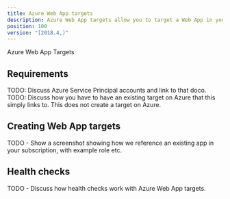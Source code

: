 ```yaml
---
title: Azure Web App targets
description: Azure Web App targets allow you to target a Web App in your Azure subscription using a Service Principal account.
position: 100
version: "[2018.4,)"
---
```


Azure Web App Targets

## Requirements

TODO: Discuss Azure Service Principal accounts and link to that doco.
TODO: Discuss how you have to have an existing target on Azure that this simply links to. This does not create a target on Azure.

## Creating Web App targets

TODO - Show a screenshot showing how we reference an existing app in your subscription, with example role etc.

## Health checks

TODO - Discuss how health checks work with Azure Web App targets.
